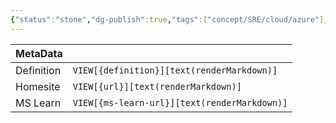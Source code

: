 ```yaml
---
{"status":"stone","dg-publish":true,"tags":["concept/SRE/cloud/azure"],"creation_date":"2024-05-07 20:58","definition":"undefined","ms-learn-url":"undefined","url":"undefined","aliases":null,"permalink":"/concepts/azure/","dgPassFrontmatter":true}
---
```



| MetaData   |                                              |
| ---------- | -------------------------------------------- |
| Definition | `VIEW[{definition}][text(renderMarkdown)]`   |
| Homesite   | `VIEW[{url}][text(renderMarkdown)]`          |
| MS Learn   | `VIEW[{ms-learn-url}][text(renderMarkdown)]` |
